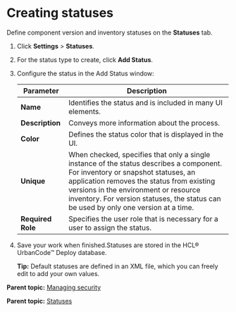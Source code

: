 # Creating statuses

Define component version and inventory statuses on the **Statuses** tab.

1.  Click **Settings** \> **Statuses**.
2.  For the status type to create, click **Add Status**. 
3.  Configure the status in the Add Status window: 

    |Parameter|Description|
    |---------|-----------|
    |**Name**|Identifies the status and is included in many UI elements.|
    |**Description**|Conveys more information about the process.|
    |**Color**|Defines the status color that is displayed in the UI.|
    |**Unique**|When checked, specifies that only a single instance of the status describes a component. For inventory or snapshot statuses, an application removes the status from existing versions in the environment or resource inventory. For version statuses, the status can be used by only one version at a time.|
    |**Required Role**|Specifies the user role that is necessary for a user to assign the status.|

4.  Save your work when finished.Statuses are stored in the HCL® UrbanCode™ Deploy database.

    **Tip:** Default statuses are defined in an XML file, which you can freely edit to add your own values.


**Parent topic:** [Managing security](../../com.udeploy.admin.doc/topics/security_ch.md)

**Parent topic:** [Statuses](../../com.udeploy.doc/topics/comp_version_status.md)


